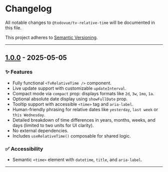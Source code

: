# Changelog

All notable changes to `@todovue/tv-relative-time` will be documented in this file.

This project adheres to [Semantic Versioning](https://semver.org/).

---

## [1.0.0] - 2025-05-05

### ✨ Features
- Fully functional `<TvRelativeTime />` component.
- Live update support with customizable `updateInterval`.
- Compact mode via `compact` prop: displays formats like `2d`, `3w`, `1mo`, `1a`.
- Optional absolute date display using `showFullDate` prop.
- Tooltip support with accessible `<time>` tag and `aria-label`.
- Human-friendly phrasing for relative dates like `yesterday`, `last week` or `this Wednesday`.
- Detailed breakdown of time differences in years, months, weeks, and days (limited to two units for UI clarity).
- No external dependencies.
- Includes `useRelativeTime()` composable for shared logic.

### ✅ Accessibility
- Semantic `<time>` element with `datetime`, `title`, and `aria-label`.

---

[1.0.0]: https://github.com/TODOvue/tv-relative-time/pull/1/files
